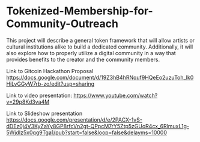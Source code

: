 # Tokenized-Membership-for-Community-Outreach

This project will describe a general token framework that will allow artists or cultural institutions alike to build a dedicated community. Additionally, it will also explore how to properly utilize a digital community in a way that provides benefits to the creator and the community members.


Link to Gitcoin Hackathon Proposal
https://docs.google.com/document/d/19Z3hB4hRNquf9HQeEo2uzuToh_lk0HiLvGGyW7rb-zo/edit?usp=sharing


Link to video presentation:
https://www.youtube.com/watch?v=29p8Kd3va4M


Link to Slideshow presentation
https://docs.google.com/presentation/d/e/2PACX-1vS-dDEz0j4V3KyZaYy8GP8rfcVn2gt-QPpcM7rY5Ztp5zGUoR4cx_6RlmuxL1g-5WjdIz5x0qg9Tga1/pub?start=false&loop=false&delayms=10000
